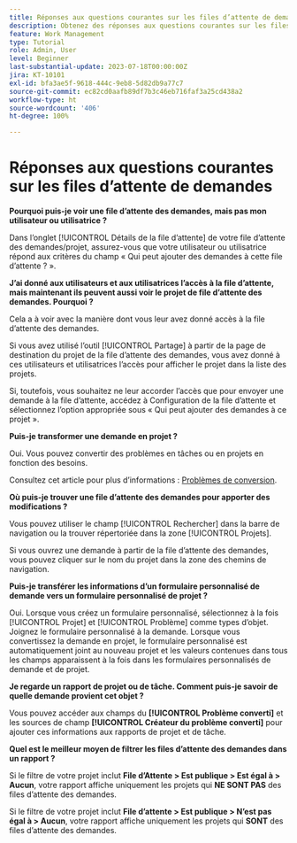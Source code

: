 ```yaml
---
title: Réponses aux questions courantes sur les files d’attente de demandes
description: Obtenez des réponses aux questions courantes sur les files d’attente des demandes dans  [!DNL  Workfront].
feature: Work Management
type: Tutorial
role: Admin, User
level: Beginner
last-substantial-update: 2023-07-18T00:00:00Z
jira: KT-10101
exl-id: bfa3ae5f-9618-444c-9eb8-5d82db9a77c7
source-git-commit: ec82cd0aafb89df7b3c46eb716faf3a25cd438a2
workflow-type: ht
source-wordcount: '406'
ht-degree: 100%

---
```


# Réponses aux questions courantes sur les files d’attente de demandes

**Pourquoi puis-je voir une file d’attente des demandes, mais pas mon utilisateur ou utilisatrice ?**

Dans l’onglet [!UICONTROL Détails de la file d’attente] de votre file d’attente des demandes/projet, assurez-vous que votre utilisateur ou utilisatrice répond aux critères du champ « Qui peut ajouter des demandes à cette file d’attente ? ».  

**J’ai donné aux utilisateurs et aux utilisatrices l’accès à la file d’attente, mais maintenant ils peuvent aussi voir le projet de file d’attente des demandes. Pourquoi ?**

Cela a à voir avec la manière dont vous leur avez donné accès à la file d’attente des demandes.

Si vous avez utilisé l’outil [!UICONTROL Partage] à partir de la page de destination du projet de la file d’attente des demandes, vous avez donné à ces utilisateurs et utilisatrices l’accès pour afficher le projet dans la liste des projets.

Si, toutefois, vous souhaitez ne leur accorder l’accès que pour envoyer une demande à la file d’attente, accédez à Configuration de la file d’attente et sélectionnez l’option appropriée sous « Qui peut ajouter des demandes à ce projet ».

**Puis-je transformer une demande en projet ?**

Oui. Vous pouvez convertir des problèmes en tâches ou en projets en fonction des besoins.

Consultez cet article pour plus d’informations : [Problèmes de conversion](https://experienceleague.adobe.com/docs/workfront/using/manage-work/issues/convert-issues/convert-issues-overview.html?lang=fr).

**Où puis-je trouver une file d’attente des demandes pour apporter des modifications ?**

Vous pouvez utiliser le champ [!UICONTROL Rechercher] dans la barre de navigation ou la trouver répertoriée dans la zone [!UICONTROL Projets].

Si vous ouvrez une demande à partir de la file d’attente des demandes, vous pouvez cliquer sur le nom du projet dans la zone des chemins de navigation.

**Puis-je transférer les informations d’un formulaire personnalisé de demande vers un formulaire personnalisé de projet ?**

Oui. Lorsque vous créez un formulaire personnalisé, sélectionnez à la fois [!UICONTROL Projet] et [!UICONTROL Problème] comme types d’objet. Joignez le formulaire personnalisé à la demande. Lorsque vous convertissez la demande en projet, le formulaire personnalisé est automatiquement joint au nouveau projet et les valeurs contenues dans tous les champs apparaissent à la fois dans les formulaires personnalisés de demande et de projet.

**Je regarde un rapport de projet ou de tâche. Comment puis-je savoir de quelle demande provient cet objet ?**

Vous pouvez accéder aux champs du **[!UICONTROL Problème converti]** et les sources de champ **[!UICONTROL Créateur du problème converti]** pour ajouter ces informations aux rapports de projet et de tâche.

**Quel est le meilleur moyen de filtrer les files d’attente des demandes dans un rapport ?**

Si le filtre de votre projet inclut **File d’Attente > Est publique > Est égal à > Aucun**, votre rapport affiche uniquement les projets qui **NE SONT PAS** des files d’attente des demandes.

Si le filtre de votre projet inclut **File d’attente > Est publique > N’est pas égal à > Aucun**, votre rapport affiche uniquement les projets qui **SONT** des files d’attente des demandes.
